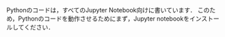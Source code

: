 Pythonのコードは，すべてのJupyter Notebook向けに書いています．
このため，Pythonのコードを動作させるためにまず，Jupyter notebookをインストールしてください．

